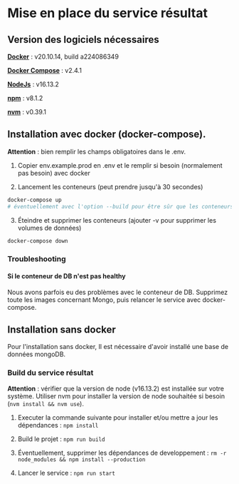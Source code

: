 # Mise en place du service résultat

## Version des logiciels nécessaires

[**Docker**](https://www.docker.com/products/docker-desktop) : v20.10.14, build a224086349

[**Docker Compose**](https://docs.docker.com/compose/install/) : v2.4.1

[**NodeJs**](https://nodejs.org/en/download/) : v16.13.2

[**npm**](https://www.npmjs.com/get-npm) : v8.1.2

[**nvm**](https://github.com/nvm-sh/nvm) : v0.39.1

## Installation avec docker (docker-compose).

**Attention** : bien remplir les champs obligatoires dans le .env.

1. Copier env.example.prod en .env et le remplir si besoin (normalement pas besoin) avec docker

2. Lancement les conteneurs (peut prendre jusqu'à 30 secondes)

```bash
docker-compose up
# éventuellement avec l'option --build pour être sûr que les conteneurs sont bien à leur dernière version
```

3. Éteindre et supprimer les conteneurs (ajouter -v pour supprimer les volumes de données)

```bash
docker-compose down
```

### Troubleshooting

#### Si le conteneur de DB n'est pas healthy

Nous avons parfois eu des problèmes avec le conteneur de DB. Supprimez toute les images concernant Mongo, puis relancer le service avec docker-compose.

## Installation sans docker

Pour l'installation sans docker, Il est nécessaire d'avoir installé une base de données mongoDB.

### Build du service résultat

**Attention** : vérifier que la version de node (v16.13.2) est installée sur votre système.
Utiliser nvm pour installer la version de node souhaitée si besoin (`nvm install && nvm use`).

1. Executer la commande suivante pour installer et/ou mettre a jour les dépendances :
   `npm install`

2. Build le projet :
   `npm run build`

3. Éventuellement, supprimer les dépendances de developpement :
   `rm -r node_modules && npm install --production`

4. Lancer le service :
   `npm run start`
